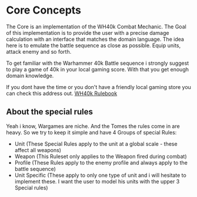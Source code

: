 # Core Concepts

The Core is an implementation of the WH40k Combat Mechanic. The Goal of this
implementation is to provide the user with a precise damage calculation
with an interface that matches the domain language. The idea here is
to emulate the battle sequence as close as possible. Equip units,
attack enemy and so forth. 

To get familiar with the Warhammer 40k Battle sequence i strongly
suggest to play a game of 40k in your local gaming score. With that 
you get enough domain knowledge. 

If you dont have the time or you don't have a friendly local
gaming store you can check this address out.
[WH40k Rulebook](https://www.warhammer-community.com/2023/06/02/download-the-new-warhammer-40000-rules-for-free-right-here/)

## About the special rules

Yeah i know, Wargames are niche. And the Tomes the rules come in are heavy.
So we try to keep it simple and have 4 Groups of special Rules:
- Unit (These Special Rules apply to the unit at a global scale - these affect all weapons)
- Weapon (This Ruleset only applies to the Weapon fired during combat)
- Profile (These Rules apply to the enemy profile and always apply to the battle sequence)
- Unit Specific (These apply to only one type of unit and i will hesitate to implement these.
I want the user to model his units with the upper 3 Special rules)


